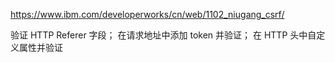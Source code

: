 https://www.ibm.com/developerworks/cn/web/1102_niugang_csrf/

验证 HTTP Referer 字段；
在请求地址中添加 token 并验证；
在 HTTP 头中自定义属性并验证